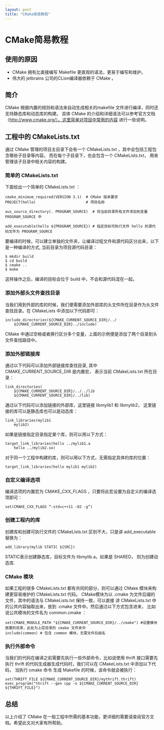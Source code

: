 ```yaml
---
layout: post
title: "CMake简易教程"
---
```


# CMake简易教程

## 使用的原因

* CMake 拥有比直接编写 Makefile 更直观的语法，更易于编写和维护。
* 伟大的 jetbrains 公司的CLion编译器依赖于 CMake 。

## 简介

CMake 根据内置的规则和语法来自动生成相关的makefile 文件进行编译，同时还支持静态库和动态库的构建。
具体 CMake 的介绍和详细语法可以参考官方文档（http://www.cmake.org/）。这里简单对项目中常用的内容
进行一些说明。

<!--more-->

## 工程中的 CMakeLists.txt

通过 CMake 管理的项目主目录下会有一个 CMakeLists.txt ，其中会包括工程包含哪些子目录等内容。
而在每个子目录下，也会包含一个 CMakeLists.txt， 用来管理该子目录中相关内容的构建。

### 简单的 CMakeLists.txt

下面给出一个简单的 CMakeLists.txt ：

    cmake_minimum_required(VERSION 3.1)  # CMake 版本要求
    PROJECT(hello)                       # 项目名称

    aux_source_directory(. PROGRAM_SOURCE)  # 将当前目录所有文件添加到变量 PROGRAM_SOURCE 中

    add_executable(hello ${PROGRAM_SOURCE}) # 指定目标可执行文件 hello 的源代码文件为 PROGRAM_SOURCE

 要编译的时候，可以建立单独的文件夹，让编译过程文件和源代码区分出来，以下是一种编译的方式,
 当前目录为项目源代码目录：

    $ mkdir build
    $ cd build
    $ cmake ..
    $ make

 这样操作之后，编译的目标会位于 build 中，不会和源代码混在一起。

### 添加外部头文件查找目录

当我们用到外部的库的时候，我们便需要添加外部库的头文件所在目录作为头文件查找目录。在
CMakeLists 中添加以下代码即可：

    include_directories(${CMAKE_CURRENT_SOURCE_DIR}/../
        ${CMAKE_CURRENT_SOURCE_DIR}../include)

CMake 中通过空格或者换行区分多个变量，上面的示例便是添加了两个目录到头文件查找路径中。

### 添加外部链接库

通过以下代码可以添加外部链接库查找目录, 其中 CMAKE_CURRENT_SOURCE_DIR 是内置宏，
表示当前 CMakeLists.txt 所在目录：

    link_directories(
        ${CMAKE_CURRENT_SOURCE_DIR}/../../lib
        ${CMAKE_CURRENT_SOURCE_DIR}/../lib)

通过以下代码可以添加链接的外部库，这里链接 libmylib1 和 libmylib2，
这里链接的库可以是静态库也可以是动态库：

    link_libraries(mylib1
        mylib2)

如果是链接指定目录指定某个库，则可以用以下方式：

    target_link_libraries(hello ../mylib1.a
        hello ../mylib2.so)

 对于同一个工程中构建的库，则可以用以下方式，无需指定具体的库的位置：

    target_link_libraries(hello mylib1 mylib2)

### 自定义编译选项

编译选项的内置宏为 CMAKE_CXX_FLAGS ，只要将此宏设置为自定义的编译选项即可：

    set(CMAKE_CXX_FLAGS “-std=c++11 -O2 -g”)

### 创建工程内的库

创建库和创建可执行文件的 CMakeLists.txt 区别不大，只是讲 add_executable 替换为：

    add_library(mylib STATIC ${SRC})

STATIC表示创建静态库，目标文件为 libmylib.a，如果是 SHARED， 则为创建动态库.

### CMake 模块

如果工程的很多 CMakeLists.txt 都有共同的部分，则可以通过 CMake 模块来构建更容易维护的
 CMakeLists.txt 代码。
CMake模块为以 .cmake 为文件后缀的文件，其中的语法与 CMakeLists.txt 保持一致，可以直接
讲 CMakeLists.txt 中的公共内容抽取出来，放到 .cmake 文件中。然后通过以下方式包含进来，
比如说公共模块的文件名为 common.cmake ：

    set(CMAKE_MODULE_PATH "${CMAKE_CURRENT_SOURCE_DIR}/../cmake") #设置模块放置的目录，此处为上层目录的 cmake 文件夹中
    include(common) # 包含 common 模块，无需文件后缀名

### 执行外部命令

当我们的代码在编译之前需要先执行一些外部命令，比如说使用 thrift 接口需要先执行 thrift
的代码生成器生成代码时，我们可以在 CMakeLists.txt 中添加以下代码， 当执行 cmake 命令
生成 Makefile 的时候，该命令就会被执行：

    set(THRIFT_FILE ${CMAKE_CURRENT_SOURCE_DIR}/mythrift.thrift)
    exec_program("thrift --gen cpp -o ${CMAKE_CURRENT_SOURCE_DIR} ${THRIFT_FILE}")

## 总结

以上介绍了 CMake 在一般工程中所需的基本功能，更详细的需要请查阅官方文档。希望此文对大家有所帮助。
